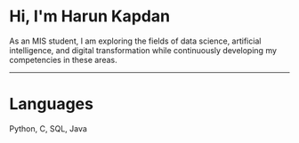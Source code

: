 # Hi, I'm Harun Kapdan

As an MIS student, I am exploring the fields of data science, artificial intelligence, and digital transformation while continuously developing my competencies in these areas.

---

# Languages

Python, C, SQL, Java

